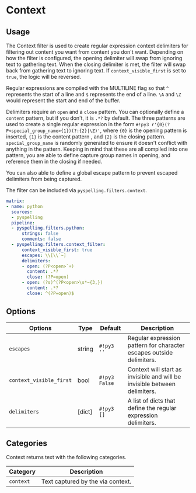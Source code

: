 # Context

## Usage

The Context filter is used to create regular expression context delimiters for filtering out content you want from content you don't want. Depending on how the filter is configured, the opening delimiter will swap from ignoring text to gathering text. When the closing delimiter is met, the filter will swap back from gathering text to ignoring text.  If `context_visible_first` is set to `true`, the logic will be reversed.

Regular expressions are compiled with the MULTILINE flag so that `^` represents the start of a line and `$` represents the end of a line. `\A` and `\Z` would represent the start and end of the buffer.

Delimiters require an `open` and a `close` pattern. You can optionally define a `content` pattern, but if you don't, it is `.*?` by default. The three patterns are used to create a single regular expression in the form `#!py3 r'{0}(?P<special_group_name>{1})(?:{2}|\Z)'`, where `{0}` is the opening pattern is inserted, `{1}` is the content pattern , and `{2}` is the closing pattern. `special_group_name` is randomly generated to ensure it doesn't conflict with anything in the pattern. Keeping in mind that these are all compiled into one pattern, you are able to define capture group names in opening, and reference them in the closing if needed.

You can also able to define a global escape pattern to prevent escaped delimiters from being captured.

The filter can be included via `pyspelling.filters.context`.

```yaml
matrix:
- name: python
  sources:
  - pyspelling
  pipeline:
  - pyspelling.filters.python:
      strings: false
      comments: false
  - pyspelling.filters.context_filter:
      context_visible_first: true
      escapes: \\[\\`~]
      delimiters:
      - open: (?P<open>`+)
        content: .*?
        close: (?P=open)
      - open: (?s)^(?P<open>\s*~{3,})
        content: .*?
        close: ^(?P=open)$
```

## Options

Options                 | Type     | Default       | Description
----------------------- | -------- | ------------- | -----------
`escapes`               | string   | `#!py3 ''`    | Regular expression pattern for character escapes outside delimiters.
`context_visible_first` | bool     | `#!py3 False` | Context will start as invisible and will be invisible between delimiters.
`delimiters`            | [dict]   | `#!py3 []`    | A list of dicts that define the regular expression delimiters.

## Categories

Context returns text with the following categories.

Category  | Description
--------- | -----------
`context` | Text captured by the via context.
